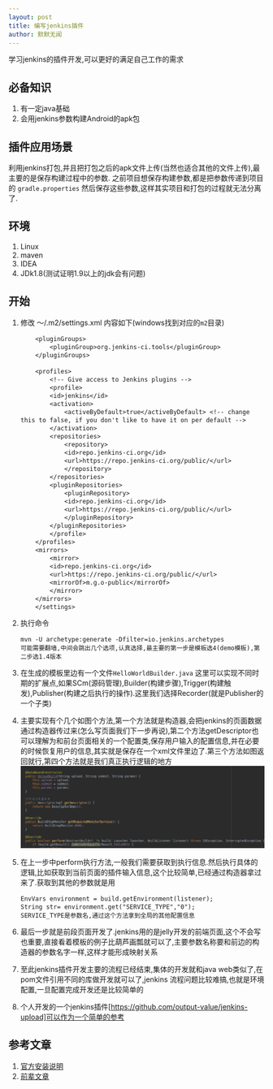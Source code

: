 ```yaml
---
layout: post
title: 编写jenkins插件
author: 默默无闻
---
```


学习jenkins的插件开发,可以更好的满足自己工作的需求

## 必备知识

1. 有一定java基础
2. 会用jenkins参数构建Android的apk包

## 插件应用场景

利用jenkins打包,并且把打包之后的apk文件上传(当然也适合其他的文件上传),最主要的是保存构建过程中的参数.
之前项目想保存构建参数,都是把参数传递到项目的 `gradle.properties` 然后保存这些参数,这样其实项目和打包的过程就无法分离了.

## 环境

1. Linux
2. maven
3. IDEA
4. JDk1.8(测试证明1.9以上的jdk会有问题)

## 开始

1. 修改 ～/.m2/settings.xml 内容如下(windows找到对应的`m2`目录)
    ```<settings>
        <pluginGroups>
            <pluginGroup>org.jenkins-ci.tools</pluginGroup>
        </pluginGroups>

        <profiles>
            <!-- Give access to Jenkins plugins -->
            <profile>
            <id>jenkins</id>
            <activation>
                <activeByDefault>true</activeByDefault> <!-- change this to false, if you don't like to have it on per default -->
            </activation>
            <repositories>
                <repository>
                <id>repo.jenkins-ci.org</id>
                <url>https://repo.jenkins-ci.org/public/</url>
                </repository>
            </repositories>
            <pluginRepositories>
                <pluginRepository>
                <id>repo.jenkins-ci.org</id>
                <url>https://repo.jenkins-ci.org/public/</url>
                </pluginRepository>
            </pluginRepositories>
            </profile>
        </profiles>
        <mirrors>
            <mirror>
            <id>repo.jenkins-ci.org</id>
            <url>https://repo.jenkins-ci.org/public/</url>
            <mirrorOf>m.g.o-public</mirrorOf>
            </mirror>
        </mirrors>
        </settings> 

2. 执行命令
    ```
    mvn -U archetype:generate -Dfilter=io.jenkins.archetypes
    可能需要翻墙,中间会跳出几个选项,认真选择,最主要的第一步是模板选4(demo模板),第二步选1.4版本

3. 在生成的模板里边有一个文件`HelloWorldBuilder.java` 这里可以实现不同时期的扩展点,如果SCm(源码管理),Builder(构建步骤),Trigger(构建触发),Publisher(构建之后执行的操作).这里我们选择Recorder(就是Publisher的一个子类)
4. 主要实现有个几个如图个方法,第一个方法就是构造器,会把jenkins的页面数据通过构造器传过来(怎么写页面我们下一步再说),第二个方法getDescriptor也可以理解为和前台页面相关的一个配置类,保存用户输入的配置信息,并在必要的时候恢复用户的信息,其实就是保存在一个xml文件里边了.第三个方法如图返回就行,第四个方法就是我们真正执行逻辑的地方
   <img src="./../images/jenkins.png">
5. 在上一步中perform执行方法,一般我们需要获取到执行信息.然后执行具体的逻辑,比如获取到当前页面的插件输入信息,这个比较简单,已经通过构造器拿过来了.获取到其他的参数就是用 
    ```
    EnvVars environment = build.getEnvironment(listener);
    String str= environment.get("SERVICE_TYPE","0");
    SERVICE_TYPE是参数名,通过这个方法拿到全局的其他配置信息

6. 最后一步就是前段页面开发了.jenkins用的是jelly开发的前端页面,这个不会写也重要,直接看着模板的例子比葫芦画瓢就可以了,主要参数名称要和前边的构造器的参数名字一样,这样才能形成映射关系

7. 至此jenkins插件开发主要的流程已经结束,集体的开发就和java web类似了,在pom文件引用不同的库做开发就可以了,jenkins 流程问题比较难搞,也就是环境配置,一旦配置完成开发还是比较简单的

8. 个人开发的一个jenkins插件[https://github.com/output-value/jenkins-upload]可以作为一个简单的参考

## 参考文章

1. [官方安装说明](https://jenkins.io/doc/developer/tutorial/prepare/)
2. [前辈文章](https://www.jianshu.com/p/8c05b6191d2f)